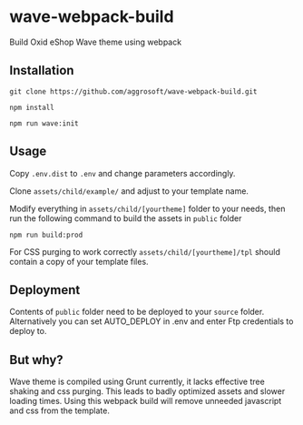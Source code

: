 # wave-webpack-build
Build Oxid eShop Wave theme using webpack

## Installation

`git clone https://github.com/aggrosoft/wave-webpack-build.git`

`npm install`

`npm run wave:init`

## Usage

Copy `.env.dist` to `.env` and change parameters accordingly.

Clone `assets/child/example/` and adjust to your template name.

Modify everything in `assets/child/[yourtheme]` folder to your needs, then  run the following command to build the assets in `public` folder

`npm run build:prod`

For CSS purging to work correctly `assets/child/[yourtheme]/tpl` should contain a copy of your template files.

## Deployment

Contents of `public` folder need to be deployed to your `source` folder. Alternatively you can set AUTO_DEPLOY in .env
and enter Ftp credentials to deploy to.

## But why?

Wave theme is compiled using Grunt currently, it lacks effective tree shaking and css purging. This leads to badly
optimized assets and slower loading times. Using this webpack build will remove unneeded javascript and css from the
template.